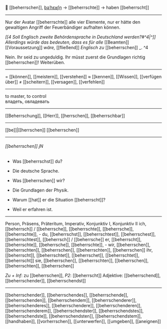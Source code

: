 💪 [[beherrschen]], [bəˈhɛʁʃn̩](https://youglish.com/pronounce/beherrschen/german) → [[beherrschte]] → haben [[beherrscht]]

---
Nur der Avatar [[beherrschte]] alle vier Elemente, nur er hätte den gewaltigen Angriff der Feuerbändiger aufhalten können.

*[[4 Soll Englisch zweite Behördensprache in Deutschland werden?#^4|^]]* _Allerdings würde das bedeuten, dass es für alle_ [[Beamten]] [[Voraussetzung]] _wäre,_ [[fließend]] _Englisch zu_ [[beherrschen]] _. ^4


Nein. Ihr seid zu ungeduldig. Ihr müsst zuerst die Grundlagen richtig [[beherrschen]]! Weiterüben.

---
= [[können]], [[meistern]], [[verstehen]]
≈ [[kennen]], [[Wissen]], [[verfügen über]]
≠ [[scheitern]], [[versagen]], [[verfehlen]]

---
to master, to control  
владеть, овладевать

---
[[Beherrschung]], [[Herr]], [[herrschen]], [[beherrschbar]]

---
[[be]]|[[herrschen]]
[[beherrschen]]


---
###### [[beherrschen]] jN
- Was [[beherrschst]] du?
- Die deutsche Sprache.

- Was [[beherrschen]] wir?
- Die Grundlagen der Physik.

- Warum [[hat]] er die Situation [[beherrscht]]?
- Weil er erfahren ist.

---
Person, Präsens, Präteritum, Imperativ, Konjunktiv I, Konjunktiv II
ich, [[beherrsch]] / [[beherrsche]], [[beherrschte]], [[beherrsche]], [[beherrschte]], -
du, [[beherrschst]], [[beherrschtest]], [[beherrschest]], [[beherrschtest]], [[beherrsch]] / [[beherrsche]]
er, [[beherrscht]], [[beherrschte]], [[beherrsche]], [[beherrschte]], -
wir, [[beherrschen]], [[beherrschten]], [[beherrschen]], [[beherrschten]], [[beherrschen]]
ihr, [[beherrscht]], [[beherrschtet]], [[beherrschet]], [[beherrschtet]], [[beherrscht]]
sie, [[beherrschen]], [[beherrschten]], [[beherrschen]], [[beherrschten]], [[beherrschen]]

*Zu + Inf*: zu [[beherrschen]], *P2*: [[beherrscht]]
Adjektive: [[beherrschend]], [[beherrschender]], [[beherrschendst]]

---
[[beherrschender]], [[beherrschendes]], [[beherrschende]], [[beherrschenden]], [[beherrschendem]], [[beherrschenderer]], [[beherrschenderes]], [[beherrschendere]], [[beherrschenderen]], [[beherrschenderem]], [[beherrschendster]], [[beherrschendstes]], [[beherrschendste]], [[beherrschendsten]], [[beherrschendstem]], [[handhaben]], [[vorherrschen]], [[unterwerfen]], [[umgeben]], [[aneignen]]